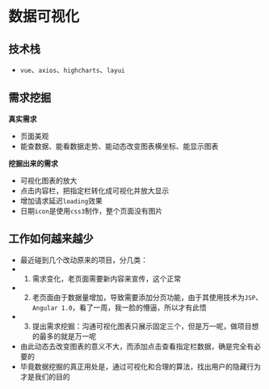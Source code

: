 # 数据可视化

## 技术栈

* `vue`、`axios`、`highcharts`、`layui`

## 需求挖掘

**真实需求**

* 页面美观
* 能查数据、能看数据走势、能动态改变图表横坐标、能显示图表

**挖掘出来的需求**

* 可视化图表的放大
* 点击内容栏，把指定栏转化成可视化并放大显示
* 增加请求延迟`loading`效果
* 日期`icon`是使用`css3`制作，整个页面没有图片

## 工作如何越来越少

* 最近碰到几个改动原来的项目，分几类：
* 1. 需求变化，老页面需要新内容来宣传，这个正常
* 2. 老页面由于数据量增加，导致需要添加分页功能，由于其使用技术为`JSP`、`Angular 1.0`，看了一周，我一脸的懵逼，所以才有此悟
* 3. 提出需求挖掘：沟通可视化图表只展示固定三个，但是万一呢，做项目想的最多的就是万一呢
* 由此动态去改变图表的意义不大，而添加点击查看指定栏数据，确是完全有必要的
* 毕竟数据挖掘的真正用处是，通过可视化和合理的算法，找出用户的隐藏行为才是我们的目的

